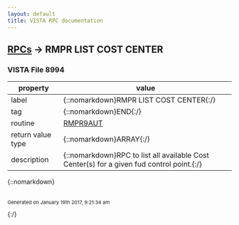 ```yaml
---
layout: default
title: VISTA RPC documentation
---
```




## [RPCs](TableOfContent.md) &#8594; RMPR LIST COST CENTER 



### VISTA File 8994 


 property | value 
--- | --- 
 label | {::nomarkdown}RMPR LIST COST CENTER{:/}
 tag | {::nomarkdown}END{:/}
 routine | [RMPR9AUT](http://code.osehra.org/dox/Routine_RMPR9AUT_source.html)
 return value type | {::nomarkdown}ARRAY{:/}
 description | {::nomarkdown}RPC to list all available Cost Center(s) for a given fud control point.{:/}

{::nomarkdown} <br/><br/><p style="font-size: 11px">Generated on January 19th 2017, 9:21:34 am</p>{:/}